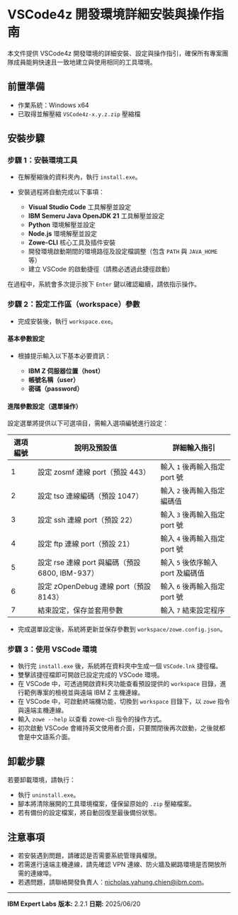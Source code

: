# VSCode4z 開發環境詳細安裝與操作指南

本文件提供 VSCode4z 開發環境的詳細安裝、設定與操作指引，確保所有專案團隊成員能夠快速且一致地建立與使用相同的工具環境。

## 前置準備

* 作業系統：Windows x64
* 已取得並解壓縮 `VSCode4z-x.y.z.zip` 壓縮檔

## 安裝步驟

### 步驟 1：安裝環境工具

* 在解壓縮後的資料夾內，執行 `install.exe`。
* 安裝過程將自動完成以下事項：

  * **Visual Studio Code** 工具解壓並設定
  * **IBM Semeru Java OpenJDK 21** 工具解壓並設定
  * **Python** 環境解壓並設定
  * **Node.js** 環境解壓並設定
  * **Zowe-CLI** 核心工具及插件安裝
  * 開發環境啟動期間的環境路徑及設定檔調整（包含 `PATH` 與 `JAVA_HOME` 等）
  * 建立 VSCode 的啟動捷徑（請務必透過此捷徑啟動）

在過程中，系統會多次提示按下 `Enter` 鍵以確認繼續，請依指示操作。

### 步驟 2：設定工作區（workspace）參數

* 完成安裝後，執行 `workspace.exe`。

#### 基本參數設定

* 根據提示輸入以下基本必要資訊：

  * **IBM Z 伺服器位置（host）**
  * **帳號名稱（user）**
  * **密碼（password）**

#### 進階參數設定（選單操作）

設定選單將提供以下可選項目，需輸入選項編號進行設定：

| 選項編號 | 說明及預設值                               | 詳細輸入指引                 |
| ---- | ------------------------------------ | ---------------------- |
| 1    | 設定 zosmf 連線 port（預設 443）             | 輸入 `1` 後再輸入指定 port 號   |
| 2    | 設定 tso 連線編碼（預設 1047）                 | 輸入 `2` 後再輸入指定編碼值       |
| 3    | 設定 ssh 連線 port（預設 22）                | 輸入 `3` 後再輸入指定 port 號   |
| 4    | 設定 ftp 連線 port（預設 21）                | 輸入 `4` 後再輸入指定 port 號   |
| 5    | 設定 rse 連線 port 與編碼（預設 6800, IBM-937） | 輸入 `5` 後依序輸入 port 及編碼值 |
| 6    | 設定 zOpenDebug 連線 port（預設 8143）       | 輸入 `6` 後再輸入指定 port 號   |
| 7    | 結束設定，保存並套用參數                         | 輸入 `7` 結束設定程序          |

* 完成選單設定後，系統將更新並保存參數到 `workspace/zowe.config.json`。

### 步驟 3：使用 VSCode 環境

* 執行完 `install.exe` 後，系統將在資料夾中生成一個 `VSCode.lnk` 捷徑檔。
* 雙擊該捷徑檔即可開啟已設定完成的 VSCode 環境。
* 在 VSCode 中，可透過開啟資料夾功能查看預設提供的 `workspace` 目錄，進行範例專案的檢視並與遠端 IBM Z 主機連線。
* 在 VSCode 中，可啟動終端機功能，切換到 `workspace` 目錄下，以 `zowe` 指令與遠端主機連線。
* 輸入 `zowe --help` 以查看 zowe-cli 指令的操作方式。
* 初次啟動 VSCode 會維持英文使用者介面，只要關閉後再次啟動，之後就都會是中文語系介面。

## 卸載步驟

若要卸載環境，請執行：

* 執行 `uninstall.exe`。
* 腳本將清除展開的工具環境檔案，僅保留原始的 `.zip` 壓縮檔案。
* 若有備份的設定檔案，將自動回復至最後備份狀態。

## 注意事項

* 若安裝遇到問題，請確認是否需要系統管理員權限。
* 若需進行遠端主機連線，請先確認 VPN 連線、防火牆及網路環境是否開放所需的連線埠。
* 若遇問題，請聯絡開發負責人：[nicholas.yahung.chien@ibm.com](mailto:nicholas.yahung.chien@ibm.com)。

---

**IBM Expert Labs**
**版本:** 2.2.1
**日期:** 2025/06/20
